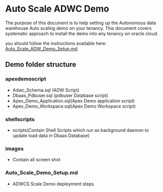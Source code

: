 # Auto Scale ADWC Demo


The purpose of this document is to help setting up the Autonomous data warehouse Auto scaling demo on your tenancy. This document covers systematic approach to install the demo into any tenancy on oracle cloud.

you should follow the instructions available here: [Auto_Scale_ADW_Demo_Setup.md](Auto_Scale_ADW_Demo_Setup.md)

## Demo folder structure

### apexdemoscript
- Adwc_Schema.sql (ADW Script)
- Dbaas_Pdbuser.sql (pdbuser Database script)
- Apex_Demo_Application.sql(Apex Demo application script)
- Apex_Demo_Workspace.sql(Apex Demo Workspace script)

### shellscripts
- scripts(Contain Shell Scripts which run as background daemon to update load data in Dbaas Database)

### images
- Contain all screen shot

### Auto_Scale_Demo_Setup.md
- ADWCS Scale Demo deployment steps
